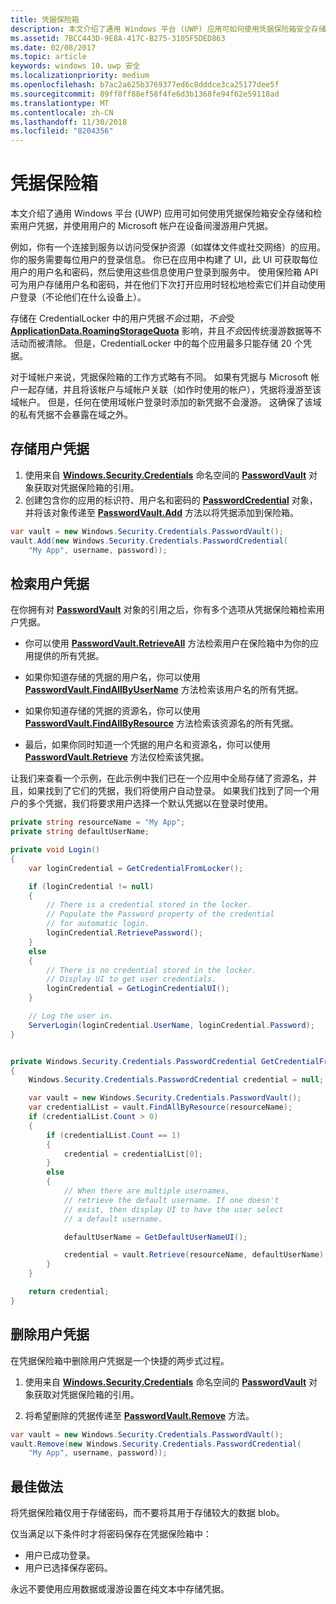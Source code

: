 ```yaml
---
title: 凭据保险箱
description: 本文介绍了通用 Windows 平台 (UWP) 应用可如何使用凭据保险箱安全存储和检索用户凭据，并使用用户的 Microsoft 帐户在设备间漫游用户凭据。
ms.assetid: 7BCC443D-9E8A-417C-B275-3105F5DED863
ms.date: 02/08/2017
ms.topic: article
keywords: windows 10，uwp 安全
ms.localizationpriority: medium
ms.openlocfilehash: b7ac2a625b3769377ed6c8dddce3ca25177dee5f
ms.sourcegitcommit: 89ff8ff88ef58f4fe6d3b1368fe94f62e59118ad
ms.translationtype: MT
ms.contentlocale: zh-CN
ms.lasthandoff: 11/30/2018
ms.locfileid: "8204356"
---
```

# <a name="credential-locker"></a>凭据保险箱




本文介绍了通用 Windows 平台 (UWP) 应用可如何使用凭据保险箱安全存储和检索用户凭据，并使用用户的 Microsoft 帐户在设备间漫游用户凭据。

例如，你有一个连接到服务以访问受保护资源（如媒体文件或社交网络）的应用。 你的服务需要每位用户的登录信息。 你已在应用中构建了 UI，此 UI 可获取每位用户的用户名和密码，然后使用这些信息使用户登录到服务中。 使用保险箱 API 可为用户存储用户名和密码，并在他们下次打开应用时轻松地检索它们并自动使用户登录（不论他们在什么设备上）。

存储在 CredentialLocker 中的用户凭据*不会*过期，*不会*受 [**ApplicationData.RoamingStorageQuota**](https://msdn.microsoft.com/library/windows/apps/br241625) 影响，并且*不会*因传统漫游数据等不活动而被清除。 但是，CredentialLocker 中的每个应用最多只能存储 20 个凭据。

对于域帐户来说，凭据保险箱的工作方式略有不同。 如果有凭据与 Microsoft 帐户一起存储，并且将该帐户与域帐户关联（如作时使用的帐户），凭据将漫游至该域帐户。 但是，任何在使用域帐户登录时添加的新凭据不会漫游。 这确保了该域的私有凭据不会暴露在域之外。

## <a name="storing-user-credentials"></a>存储用户凭据


1.  使用来自 [**Windows.Security.Credentials**](https://msdn.microsoft.com/library/windows/apps/br227089) 命名空间的 [**PasswordVault**](https://msdn.microsoft.com/library/windows/apps/br227081) 对象获取对凭据保险箱的引用。
2.  创建包含你的应用的标识符、用户名和密码的 [**PasswordCredential**](https://msdn.microsoft.com/library/windows/apps/br227061) 对象，并将该对象传递至 [**PasswordVault.Add**](https://msdn.microsoft.com/library/windows/apps/hh701231) 方法以将凭据添加到保险箱。

```cs
var vault = new Windows.Security.Credentials.PasswordVault();
vault.Add(new Windows.Security.Credentials.PasswordCredential(
    "My App", username, password));
```

## <a name="retrieving-user-credentials"></a>检索用户凭据


在你拥有对 [**PasswordVault**](https://msdn.microsoft.com/library/windows/apps/br227081) 对象的引用之后，你有多个选项从凭据保险箱检索用户凭据。

-   你可以使用 [**PasswordVault.RetrieveAll**](https://msdn.microsoft.com/library/windows/apps/br227088) 方法检索用户在保险箱中为你的应用提供的所有凭据。

-   如果你知道存储的凭据的用户名，你可以使用 [**PasswordVault.FindAllByUserName**](https://msdn.microsoft.com/library/windows/apps/br227084) 方法检索该用户名的所有凭据。

-   如果你知道存储的凭据的资源名，你可以使用 [**PasswordVault.FindAllByResource**](https://msdn.microsoft.com/library/windows/apps/br227083) 方法检索该资源名的所有凭据。

-   最后，如果你同时知道一个凭据的用户名和资源名，你可以使用 [**PasswordVault.Retrieve**](https://msdn.microsoft.com/library/windows/apps/br227087) 方法仅检索该凭据。

让我们来查看一个示例，在此示例中我们已在一个应用中全局存储了资源名，并且，如果找到了它们的凭据，我们将使用户自动登录。 如果我们找到了同一个用户的多个凭据，我们将要求用户选择一个默认凭据以在登录时使用。

```cs
private string resourceName = "My App";
private string defaultUserName;

private void Login()
{
    var loginCredential = GetCredentialFromLocker();

    if (loginCredential != null)
    {
        // There is a credential stored in the locker.
        // Populate the Password property of the credential
        // for automatic login.
        loginCredential.RetrievePassword();
    }
    else
    {
        // There is no credential stored in the locker.
        // Display UI to get user credentials.
        loginCredential = GetLoginCredentialUI();
    }

    // Log the user in.
    ServerLogin(loginCredential.UserName, loginCredential.Password);
}


private Windows.Security.Credentials.PasswordCredential GetCredentialFromLocker()
{
    Windows.Security.Credentials.PasswordCredential credential = null;

    var vault = new Windows.Security.Credentials.PasswordVault();
    var credentialList = vault.FindAllByResource(resourceName);
    if (credentialList.Count > 0)
    {
        if (credentialList.Count == 1)
        {
            credential = credentialList[0];
        }
        else
        {
            // When there are multiple usernames,
            // retrieve the default username. If one doesn't
            // exist, then display UI to have the user select
            // a default username.

            defaultUserName = GetDefaultUserNameUI();

            credential = vault.Retrieve(resourceName, defaultUserName);
        }
    }

    return credential;
}
```

## <a name="deleting-user-credentials"></a>删除用户凭据


在凭据保险箱中删除用户凭据是一个快捷的两步式过程。

1.  使用来自 [**Windows.Security.Credentials**](https://msdn.microsoft.com/library/windows/apps/br227089) 命名空间的 [**PasswordVault**](https://msdn.microsoft.com/library/windows/apps/br227081) 对象获取对凭据保险箱的引用。

2.  将希望删除的凭据传递至 [**PasswordVault.Remove**](https://msdn.microsoft.com/library/windows/apps/hh701242) 方法。

```cs
var vault = new Windows.Security.Credentials.PasswordVault();
vault.Remove(new Windows.Security.Credentials.PasswordCredential(
    "My App", username, password));
```

## <a name="best-practices"></a>最佳做法


将凭据保险箱仅用于存储密码，而不要将其用于存储较大的数据 blob。

仅当满足以下条件时才将密码保存在凭据保险箱中：

-   用户已成功登录。
-   用户已选择保存密码。

永远不要使用应用数据或漫游设置在纯文本中存储凭据。
